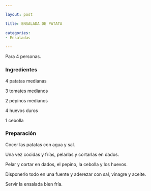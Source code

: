 ```yaml
---

layout: post

title: ENSALADA DE PATATA

categories:
- Ensaladas

---
```


Para 4 personas.

<h3>Ingredientes</h3>

4 patatas medianas

3 tomates medianos

2 pepinos medianos

4 huevos duros

1 cebolla

<h3>Preparación</h3>

Cocer las patatas con agua y sal.

Una vez cocidas y frías, pelarlas y cortarlas en dados.

Pelar y cortar en dados, el pepino, la cebolla y los huevos.

Disponerlo todo en una fuente y aderezar con sal, vinagre y aceite.

Servir la ensalada bien fría.